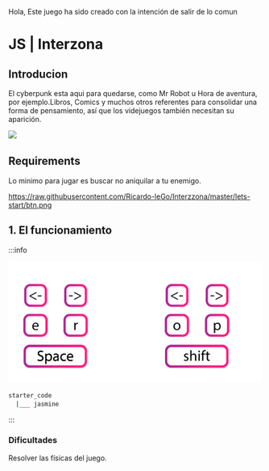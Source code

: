 
Hola, Este juego ha sido creado con la intención de salir de lo comun

# JS | Interzona

## Introducion

El cyberpunk esta aqui para quedarse, como Mr Robot u Hora de aventura, por ejemplo.Libros, Comics y muchos otros referentes para consolidar una forma de pensamiento, así que los videjuegos también necesitan su aparición. 

![](https://www.larepublica.net/storage/images/2019/06/19/20190619080412.cyberpunk.png)


## Requirements

Lo minimo para jugar es buscar no aniquilar a tu enemigo. 

https://raw.githubusercontent.com/Ricardo-leGo/Interzzona/master/lets-start/btn.png
## 1. El funcionamiento 

:::info

![](https://raw.githubusercontent.com/Ricardo-leGo/Interzzona/master/lets-start/btn.png)

```bash
starter_code
  |___ jasmine
```
:::




### Dificultades

Resolver las físicas del juego. 







